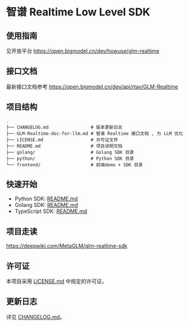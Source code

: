 # 智谱 Realtime Low Level SDK
## 使用指南
见开放平台 https://open.bigmodel.cn/dev/howuse/glm-realtime

## 接口文档 

最新接口文档参考 https://open.bigmodel.cn/dev/api/rtav/GLM-Realtime

## 项目结构
```
.
├── CHANGELOG.md                # 版本更新日志
├── GLM-Realtime-doc-for-llm.md # 智谱 Realtime 接口文档 , 为 LLM 优化
├── LICENSE.md                  # 许可证文件
├── README.md                   # 项目说明文档
├── golang/                     # Golang SDK 目录
├── python/                     # Python SDK 目录
└── frontend/                   # 前端demo + SDK 目录
```

## 快速开始

 - Python SDK: [README.md](python/README.md)
 - Golang SDK: [README.md](golang/README.md)
 - TypeScript SDK: [README.md](frontend/README.md)

## 项目走读
https://deepwiki.com/MetaGLM/glm-realtime-sdk

## 许可证

本项目采用 [LICENSE.md](LICENSE.md) 中规定的许可证。

## 更新日志

详见 [CHANGELOG.md](CHANGELOG.md)。
